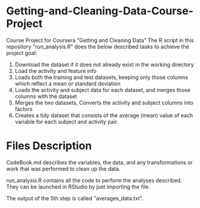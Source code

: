 # Getting-and-Cleaning-Data-Course-Project
Course Project for Coursera "Getting and Cleaning Data"
The R script in this repository "run_analysis.R" does the below described tasks to achieve the project goal:

1. Download the dataset if it does not already exist in the working directory
2. Load the activity and feature info
3. Loads both the training and test datasets, keeping only those columns which reflect a mean or standard deviation
4. Loads the activity and subject data for each dataset, and merges those columns with the dataset
5. Merges the two datasets, Converts the activity and subject columns into factors
6. Creates a tidy dataset that consists of the average (mean) value of each variable for each subject and activity pair.

# Files Description
CodeBook.md describes the variables, the data, and any transformations or work that was performed to clean up the data.

run_analysis.R contains all the code to perform the analyses described. They can be launched in RStudio by just importing the file.

The output of the 5th step is called "averages_data.txt".
